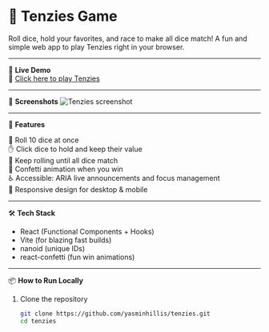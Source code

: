 # 🎲 Tenzies Game
Roll dice, hold your favorites, and race to make all dice match! A fun and simple web app to play Tenzies right in your browser.

---

🚀 **Live Demo**  
🔗 [Click here to play Tenzies](https://tenzies-yasmin.netlify.app/)

---

📸 **Screenshots**
 ![Tenzies screenshot](<img width="1919" height="879" alt="Screenshot 2025-07-18 003934" src="https://github.com/user-attachments/assets/b23b8d99-dca5-458e-930b-8b3475adf7f8" />) 

---

🧰 **Features**

🎲 Roll 10 dice at once  
✋ Click dice to hold and keep their value  
🔄 Keep rolling until all dice match  
🎉 Confetti animation when you win  
♿ Accessible: ARIA live announcements and focus management  
💅 Responsive design for desktop & mobile  

---

🛠 **Tech Stack**
- React (Functional Components + Hooks)
- Vite (for blazing fast builds)
- nanoid (unique IDs)
- react-confetti (fun win animations)

---

📦 **How to Run Locally**
1. Clone the repository
   ```bash
   git clone https://github.com/yasminhillis/tenzies.git
   cd tenzies
